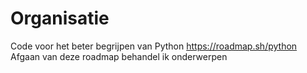 # Organisatie
 Code voor het beter begrijpen van Python 
    https://roadmap.sh/python
 Afgaan van deze roadmap behandel ik onderwerpen